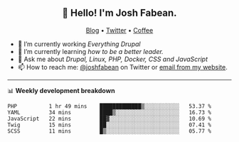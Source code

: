 <h2 align="center">👋 Hello! I'm Josh Fabean.</h2>
<p align="center">
  <a href="https://joshfabean.com">Blog</a> •
  <a href="https://twitter.com/fabean">Twitter</a> •
  <a href="https://www.buymeacoffee.com/LSxne6Yr4">Coffee</a>
</p>

- 🔭 I’m currently working *Everything Drupal*
- 🌱 I’m currently learning *how to be a better leader.*
- 💬 Ask me about *Drupal, Linux, PHP, Docker, CSS and JavaScript*
- 📫 How to reach me: [@joshfabean](https://twitter.com/joshfabean) on Twitter or [email from my website](https://joshfabean.com).

-------

📊 **Weekly development breakdown**
<!--START_SECTION:waka-->
```text
PHP          1 hr 49 mins    █████████████▒░░░░░░░░░░░   53.37 % 
YAML         34 mins         ████▒░░░░░░░░░░░░░░░░░░░░   16.73 % 
JavaScript   22 mins         ██▓░░░░░░░░░░░░░░░░░░░░░░   10.69 % 
Twig         15 mins         ██░░░░░░░░░░░░░░░░░░░░░░░   07.41 % 
SCSS         11 mins         █▒░░░░░░░░░░░░░░░░░░░░░░░   05.77 % 
```
<!--END_SECTION:waka-->

<!--
**fabean/fabean** is a ✨ _special_ ✨ repository because its `README.md` (this file) appears on your GitHub profile.

Here are some ideas to get you started:

- 🔭 I’m currently working on ...
- 🌱 I’m currently learning ...
- 👯 I’m looking to collaborate on ...
- 🤔 I’m looking for help with ...
- 💬 Ask me about ...
- 📫 How to reach me: ...
- 😄 Pronouns: ...
- ⚡ Fun fact: ...
-->
